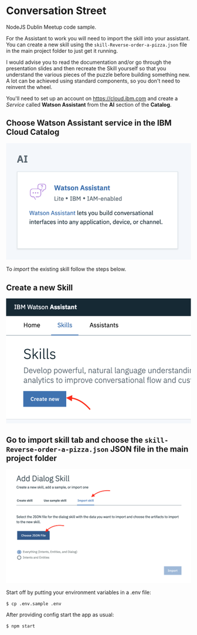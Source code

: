 # Conversation Street
NodeJS Dublin Meetup code sample.

For the Assistant to work you will need to import the skill into your assistant. You can create a new skill using the `skill-Reverse-order-a-pizza.json` file in the main project folder to just get it running.

I would advise you to read the documentation and/or go through the presentation slides and then recreate the Skill yourself so that you understand the various pieces of the puzzle before building something new. A lot can be achieved using standard components, so you don't need to reinvent the wheel.

You'll need to set up an account on https://cloud.ibm.com and create a _Service_ called **Watson Assistant** from the **AI** section of the **Catalog**.

## Choose Watson Assistant service in the IBM Cloud Catalog

![catalog service](docs/catalog-service.png)

To _import_ the existing skill follow the steps below.

## Create a new Skill

![create skill](docs/create-skill.png)

## Go to import skill tab and choose the `skill-Reverse-order-a-pizza.json` JSON file in the main project folder

![skill import](docs/import-skill.png)

Start off by putting your environment variables in a .env file:

```
$ cp .env.sample .env
```

After providing config start the app as usual:

```
$ npm start
```
